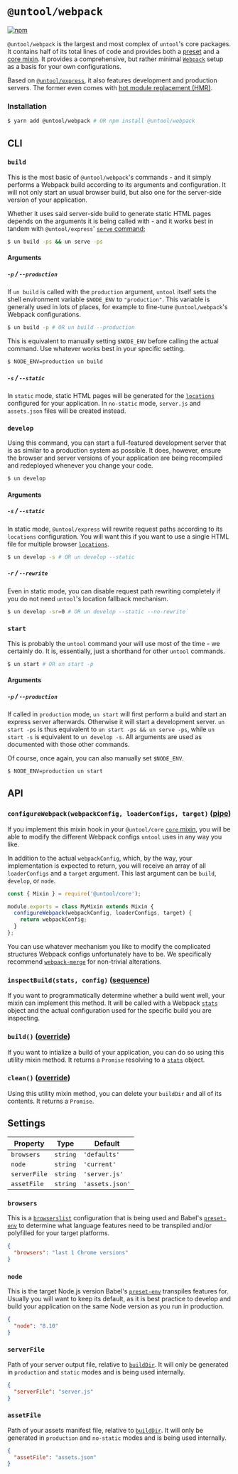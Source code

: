 # `@untool/webpack`

[![npm](https://img.shields.io/npm/v/@untool%2Fwebpack.svg)](https://www.npmjs.com/package/@untool%2Fwebpack)

`@untool/webpack` is the largest and most complex of `untool`'s core packages. It contains half of its total lines of code and provides both a [preset](https://github.com/untool/untool/blob/master/packages/core/README.md#presets) and a [core mixin](https://github.com/untool/untool/blob/master/packages/core/README.md#mixins). It provides a comprehensive, but rather minimal [`Webpack`](https://webpack.js.org) setup as a basis for your own configurations.

Based on [`@untool/express`](https://github.com/untool/untool/blob/master/packages/express/README.md), it also features development and production servers. The former even comes with [hot module replacement (HMR)](https://webpack.js.org/concepts/hot-module-replacement/).

### Installation

```bash
$ yarn add @untool/webpack # OR npm install @untool/webpack
```

## CLI

### `build`

This is the most basic of `@untool/webpack`'s commands - and it simply performs a Webpack build according to its arguments and configuration. It will not only start an usual browser build, but also one for the server-side version of your application.

Whether it uses said server-side build to generate static HTML pages depends on the arguments it is being called with - and it works best in tandem with `@untool/express`' [`serve` command](https://github.com/untool/untool/blob/master/packages/express/README.md#serve);

```bash
$ un build -ps && un serve -ps
```

#### Arguments

##### `-p` / `--production`

If `un build` is called with the `production` argument, `untool` itself sets the shell environment variable `$NODE_ENV` to `"production"`. This variable is generally used in lots of places, for example to fine-tune `@untool/webpack`'s Webpack configurations.

```bash
$ un build -p # OR un build --production
```

This is equivalent to manually setting `$NODE_ENV` before calling the actual command. Use whatever works best in your specific setting.

```bash
$ NODE_ENV=production un build
```

##### `-s` / `--static`

In `static` mode, static HTML pages will be generated for the [`locations`](https://github.com/untool/untool/blob/master/packages/express/README.md#locations) configured for your application. In `no-static` mode, `server.js` and `assets.json` files will be created instead.

### `develop`

Using this command, you can start a full-featured development server that is as similar to a production system as possible. It does, however, ensure the browser and server versions of your application are being recompiled and redeployed whenever you change your code.

```bash
$ un develop
```

#### Arguments

##### `-s` / `--static`

In static mode, `@untool/express` will rewrite request paths according to its `locations` configuration. You will want this if you want to use a single HTML file for multiple browser [`locations`](https://github.com/untool/untool/blob/master/packages/express/README.md#locations).

```bash
$ un develop -s # OR un develop --static
```

##### `-r` / `--rewrite`

Even in static mode, you can disable request path rewriting completely if you do not need `untool`'s location fallback mechanism.

```bash
$ un develop -sr=0 # OR un develop --static --no-rewrite`
```

### `start`

This is probably the `untool` command your will use most of the time - we certainly do. It is, essentially, just a shorthand for other `untool` commands.

```bash
$ un start # OR un start -p
```

#### Arguments

##### `-p` / `--production`

If called in `production` mode, `un start` will first perform a build and start an express server afterwards. Otherwise it will start a development server. `un start -ps` is thus equivalent to `un start -ps && un serve -ps`, while `un start -s` is equivalent to `un develop -s`. All arguments are used as documented with those other commands.

Of course, once again, you can also manually set `$NODE_ENV`.

```bash
$ NODE_ENV=production un start
```

## API

### `configureWebpack(webpackConfig, loaderConfigs, target)` ([pipe](https://github.com/untool/mixinable/blob/master/README.md#definepipe))

If you implement this mixin hook in your `@untool/core` [`core` mixin](https://github.com/untool/untool/blob/master/packages/core/README.md#mixins), you will be able to modify the different Webpack configs `untool` uses in any way you like.

In addition to the actual `webpackConfig`, which, by the way, your implementation is expected to return, you will receive an array of all `loaderConfigs` and a `target` argument. This last argument can be `build`, `develop`, or `node`.

```javascript
const { Mixin } = require('@untool/core');

module.exports = class MyMixin extends Mixin {
  configureWebpack(webpackConfig, loaderConfigs, target) {
    return webpackConfig;
  }
};
```

You can use whatever mechanism you like to modify the complicated structures Webpack configs unfortunately have to be. We specifically recommend [`webpack-merge`](https://github.com/survivejs/webpack-merge) for non-trivial alterations.

### `inspectBuild(stats, config)` ([sequence](https://github.com/untool/mixinable/blob/master/README.md#defineparallel))

If you want to programmatically determine whether a build went well, your mixin can implement this method. It will be called with a Webpack [`stats`](https://webpack.js.org/api/node/#stats-object) object and the actual configuration used for the specific build you are inspecting.

### `build()` ([override](https://github.com/untool/mixinable/blob/master/README.md#defineoverride))

If you want to intialize a build of your application, you can do so using this utility mixin method. It returns a `Promise` resolving to a [`stats`](https://webpack.js.org/api/node/#stats-object) object.

### `clean()` ([override](https://github.com/untool/mixinable/blob/master/README.md#defineoverride))

Using this utility mixin method, you can delete your `buildDir` and all of its contents. It returns a `Promise`.

## Settings

| Property     | Type     | Default         |
| ------------ | -------- | --------------- |
| `browsers`   | `string` | `'defaults'`    |
| `node`       | `string` | `'current'`     |
| `serverFile` | `string` | `'server.js'`   |
| `assetFile`  | `string` | `'assets.json'` |

### `browsers`

This is a [`browserslist`](https://github.com/browserslist/browserslist) configuration that is being used and Babel's [`preset-env`](https://babeljs.io/docs/plugins/preset-env/) to determine what language features need to be transpiled and/or polyfilled for your target platforms.

```json
{
  "browsers": "last 1 Chrome versions"
}
```

### `node`

This is the target Node.js version Babel's [`preset-env`](https://babeljs.io/docs/plugins/preset-env/) transpiles features for. Usually you will want to keep its default, as it is best practice to develop and build your application on the same Node version as you run in production.

```json
{
  "node": "8.10"
}
```

### `serverFile`

Path of your server output file, relative to [`buildDir`](https://github.com/untool/untool/blob/master/packages/express/README.md#builddir). It will only be generated in `production` and `static` modes and is being used internally.

```json
{
  "serverFile": "server.js"
}
```

### `assetFile`

Path of your assets manifest file, relative to [`buildDir`](https://github.com/untool/untool/blob/master/packages/express/README.md#builddir). It will only be generated in `production` and `no-static` modes and is being used internally.

```json
{
  "assetFile": "assets.json"
}
```
